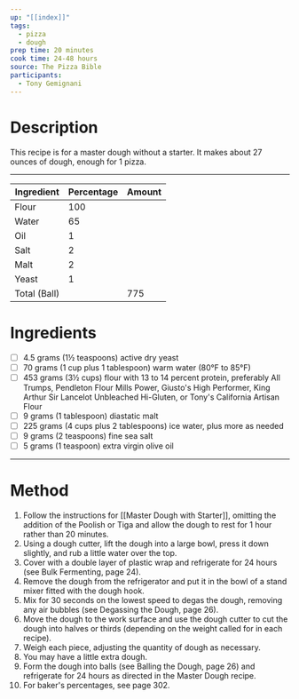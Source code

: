 ```yaml
---
up: "[[index]]"
tags:
  - pizza
  - dough
prep time: 20 minutes
cook time: 24-48 hours
source: The Pizza Bible
participants:
  - Tony Gemignani
---
```

# Description
This recipe is for a master dough without a starter. It makes about 27 ounces of dough, enough for 1 pizza.

---

| Ingredient | Percentage | Amount |
| ---- | ---- | ---- |
| Flour | 100 |  |
| Water | 65 |  |
| Oil | 1 |  |
| Salt | 2 |  |
| Malt | 2 |  |
| Yeast | 1 |  |
| Total (Ball) |  | 775 |
<!-- TBLFM: @I$>=(@>$>/(sum(@2$2..@5$2)*0.01));%.0f -->
<!-- TBLFM: @3$>..@6$>=(($-1*0.01)*@I$>);%.2f -->

<!-- haha, good luck: https://github.com/tgrosinger/md-advanced-tables/blob/main/docs/formulas.md -->
# Ingredients
- [ ] 4.5 grams (1½ teaspoons) active dry yeast
- [ ] 70 grams (1 cup plus 1 tablespoon) warm water (80°F to 85°F)
- [ ] 453 grams (3½ cups) flour with 13 to 14 percent protein, preferably All Trumps, Pendleton Flour Mills Power, Giusto's High Performer, King Arthur Sir Lancelot Unbleached Hi-Gluten, or Tony's California Artisan Flour
- [ ] 9 grams (1 tablespoon) diastatic malt
- [ ] 225 grams (4 cups plus 2 tablespoons) ice water, plus more as needed
- [ ] 9 grams (2 teaspoons) fine sea salt
- [ ] 5 grams (1 teaspoon) extra virgin olive oil

---

# Method
1. Follow the instructions for [[Master Dough with Starter]], omitting the addition of the Poolish or Tiga and allow the dough to rest for 1 hour rather than 20 minutes.
2. Using a dough cutter, lift the dough into a large bowl, press it down slightly, and rub a little water over the top.
3. Cover with a double layer of plastic wrap and refrigerate for 24 hours (see Bulk Fermenting, page 24).
4. Remove the dough from the refrigerator and put it in the bowl of a stand mixer fitted with the dough hook.
5. Mix for 30 seconds on the lowest speed to degas the dough, removing any air bubbles (see Degassing the Dough, page 26).
6. Move the dough to the work surface and use the dough cutter to cut the dough into halves or thirds (depending on the weight called for in each recipe).
7. Weigh each piece, adjusting the quantity of dough as necessary.
8. You may have a little extra dough.
9. Form the dough into balls (see Balling the Dough, page 26) and refrigerate for 24 hours as directed in the Master Dough recipe.
10. For baker's percentages, see page 302.